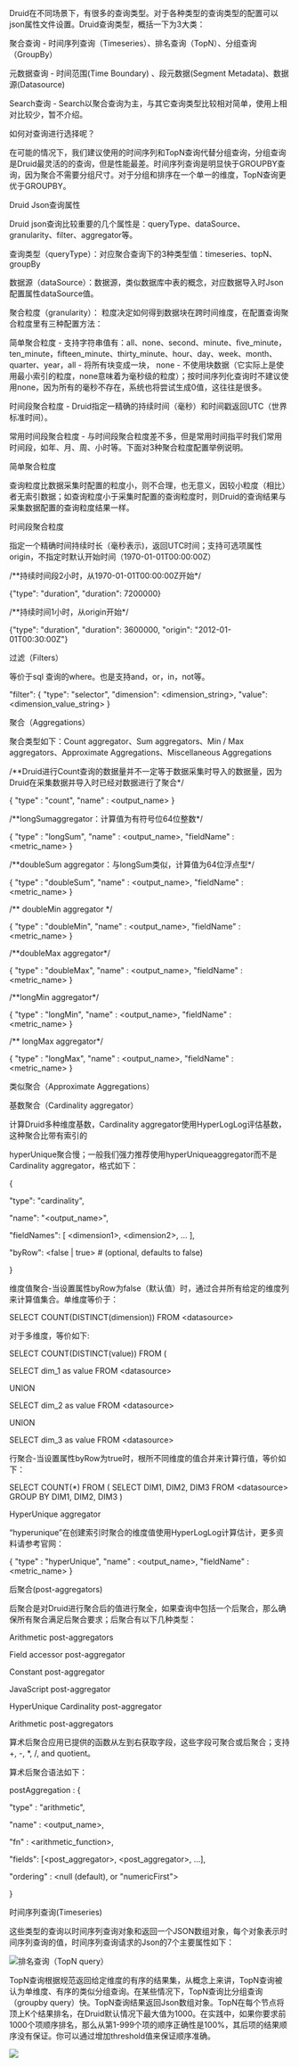 Druid在不同场景下，有很多的查询类型。对于各种类型的查询类型的配置可以json属性文件设置。Druid查询类型，概括一下为3大类：

聚合查询 - 时间序列查询（Timeseries）、排名查询（TopN）、分组查询（GroupBy）

元数据查询 - 时间范围\(Time Boundary\) 、段元数据\(Segment Metadata\)、数据源\(Datasource\)

Search查询 - Search以聚合查询为主，与其它查询类型比较相对简单，使用上相对比较少，暂不介绍。

如何对查询进行选择呢？

在可能的情况下，我们建议使用的时间序列和TopN查询代替分组查询，分组查询是Druid最灵活的的查询，但是性能最差。时间序列查询是明显快于GROUPBY查询，因为聚合不需要分组尺寸。对于分组和排序在一个单一的维度，TopN查询更优于GROUPBY。

Druid Json查询属性

Druid json查询比较重要的几个属性是：queryType、dataSource、granularity、filter、aggregator等。

查询类型（queryType）：对应聚合查询下的3种类型值：timeseries、topN、groupBy

数据源（dataSource）：数据源，类似数据库中表的概念，对应数据导入时Json配置属性dataSource值。

聚合粒度（granularity）： 粒度决定如何得到数据块在跨时间维度，在配置查询聚合粒度里有三种配置方法：

简单聚合粒度 - 支持字符串值有：all、none、second、minute、five\_minute，ten\_minute，fifteen\_minute、thirty\_minute、hour、day、week、month、quarter、year，all - 将所有块变成一块， none - 不使用块数据（它实际上是使用最小索引的粒度，none意味着为毫秒级的粒度）；按时间序列化查询时不建议使用none，因为所有的毫秒不存在，系统也将尝试生成0值，这往往是很多。

时间段聚合粒度 - Druid指定一精确的持续时间（毫秒）和时间戳返回UTC（世界标准时间）。

常用时间段聚合粒度 - 与时间段聚合粒度差不多，但是常用时间指平时我们常用时间段，如年、月、周、小时等。下面对3种聚合粒度配置举例说明。

简单聚合粒度

查询粒度比数据采集时配置的粒度小，则不合理，也无意义，因较小粒度（相比）者无索引数据；如查询粒度小于采集时配置的查询粒度时，则Druid的查询结果与采集数据配置的查询粒度结果一样。

时间段聚合粒度

指定一个精确时间持续时长（毫秒表示\)，返回UTC时间；支持可选项属性origin，不指定时默认开始时间（1970-01-01T00:00:00Z）

/\*\*持续时间段2小时，从1970-01-01T00:00:00Z开始\*/

{"type": "duration", "duration": 7200000}

/\*\*持续时间1小时，从origin开始\*/

{"type": "duration", "duration": 3600000, "origin": "2012-01-01T00:30:00Z"}

过滤（Filters）

等价于sql 查询的where。也是支持and，or，in，not等。

"filter": { "type": "selector", "dimension": &lt;dimension\_string&gt;, "value": &lt;dimension\_value\_string&gt; }

聚合（Aggregations）

聚合类型如下：Count aggregator、Sum aggregators、Min / Max aggregators、Approximate Aggregations、Miscellaneous Aggregations

/\*\*Druid进行Count查询的数据量并不一定等于数据采集时导入的数据量，因为Druid在采集数据并导入时已经对数据进行了聚合\*/

{ "type" : "count", "name" : &lt;output\_name&gt; }

/\*\*longSumaggregator：计算值为有符号位64位整数\*/

{ "type" : "longSum", "name" : &lt;output\_name&gt;, "fieldName" : &lt;metric\_name&gt; }

/\*\*doubleSum aggregator：与longSum类似，计算值为64位浮点型\*/

{ "type" : "doubleSum", "name" : &lt;output\_name&gt;, "fieldName" : &lt;metric\_name&gt; }

/\*\* doubleMin aggregator \*/

{ "type" : "doubleMin", "name" : &lt;output\_name&gt;, "fieldName" : &lt;metric\_name&gt; }

/\*\*doubleMax aggregator\*/

{ "type" : "doubleMax", "name" : &lt;output\_name&gt;, "fieldName" : &lt;metric\_name&gt; }

/\*\*longMin aggregator\*/

{ "type" : "longMin", "name" : &lt;output\_name&gt;, "fieldName" : &lt;metric\_name&gt; }

/\*\* longMax aggregator\*/

{ "type" : "longMax", "name" : &lt;output\_name&gt;, "fieldName" : &lt;metric\_name&gt; }

类似聚合（Approximate Aggregations）

基数聚合（Cardinality aggregator）

计算Druid多种维度基数，Cardinality aggregator使用HyperLogLog评估基数，这种聚合比带有索引的

hyperUnique聚合慢；一般我们强力推荐使用hyperUniqueaggregator而不是Cardinality aggregator，格式如下：

{

"type": "cardinality",

"name": "&lt;output\_name&gt;",

"fieldNames": \[ &lt;dimension1&gt;, &lt;dimension2&gt;, ... \],

"byRow": &lt;false \| true&gt; \# \(optional, defaults to false\)

}

维度值聚合-当设置属性byRow为false（默认值）时，通过合并所有给定的维度列来计算值集合。单维度等价于：

SELECT COUNT\(DISTINCT\(dimension\)\) FROM &lt;datasource&gt;

对于多维度，等价如下:

SELECT COUNT\(DISTINCT\(value\)\) FROM \(

SELECT dim\_1 as value FROM &lt;datasource&gt;

UNION

SELECT dim\_2 as value FROM &lt;datasource&gt;

UNION

SELECT dim\_3 as value FROM &lt;datasource&gt;

行聚合-当设置属性byRow为true时，根所不同维度的值合并来计算行值，等价如下：

SELECT COUNT\(\*\) FROM \( SELECT DIM1, DIM2, DIM3 FROM &lt;datasource&gt; GROUP BY DIM1, DIM2, DIM3 \)

HyperUnique aggregator

“hyperunique”在创建索引时聚合的维度值使用HyperLogLog计算估计，更多资料请参考官网：

{ "type" : "hyperUnique", "name" : &lt;output\_name&gt;, "fieldName" : &lt;metric\_name&gt; }

后聚合\(post-aggregators\)

后聚合是对Druid进行聚合后的值进行聚全，如果查询中包括一个后聚合，那么确保所有聚合满足后聚合要求；后聚合有以下几种类型：

Arithmetic post-aggregators

Field accessor post-aggregator

Constant post-aggregator

JavaScript post-aggregator

HyperUnique Cardinality post-aggregator

Arithmetic post-aggregators

算术后聚合应用已提供的函数从左到右获取字段，这些字段可聚合或后聚合；支持+, -, \*, /, and quotient。

算术后聚合语法如下：

postAggregation : {

"type"  : "arithmetic",

"name"  : &lt;output\_name&gt;,

"fn"    : &lt;arithmetic\_function&gt;,

"fields": \[&lt;post\_aggregator&gt;, &lt;post\_aggregator&gt;, ...\],

"ordering" : &lt;null \(default\), or "numericFirst"&gt;

}

时间序列查询\(Timeseries\)

这些类型的查询以时间序列查询对象和返回一个JSON数组对象，每个对象表示时间序列查询的值，时间序列查询请求的Json的7个主要属性如下：

![](/assets/时间聚合.png)排名查询（TopN query）

TopN查询根据规范返回给定维度的有序的结果集，从概念上来讲，TopN查询被认为单维度、有序的类似分组查询。在某些情况下，TopN查询比分组查询（groupby query）快。TopN查询结果返回Json数组对象。TopN在每个节点将顶上K个结果排名，在Druid默认情况下最大值为1000。在实践中，如果你要求前1000个项顺序排名，那么从第1-999个项的顺序正确性是100%，其后项的结果顺序没有保证。你可以通过增加threshold值来保证顺序准确。

![](/assets/topn.png)

